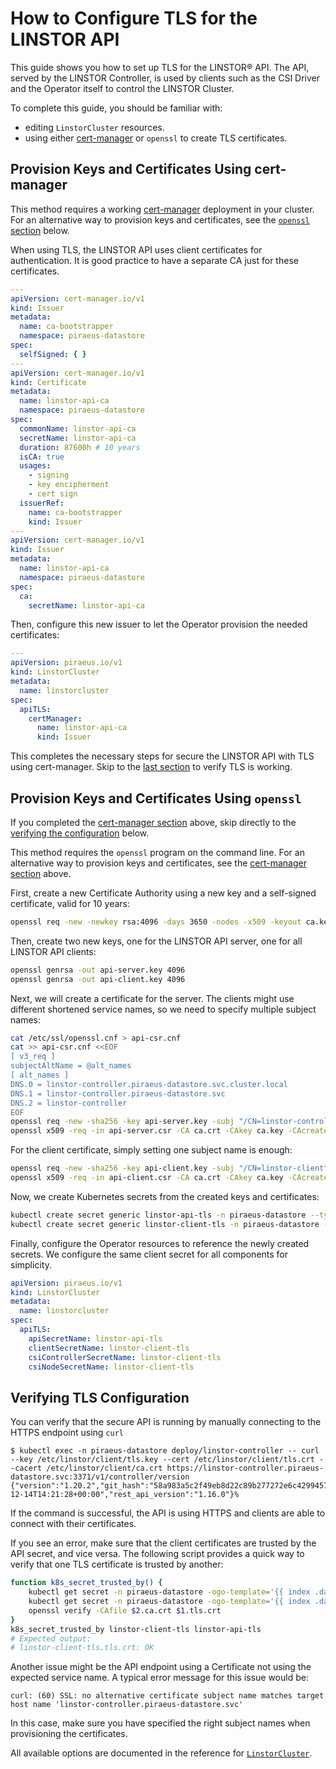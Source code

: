 # How to Configure TLS for the LINSTOR API

This guide shows you how to set up TLS for the LINSTOR® API. The API, served by the LINSTOR Controller, is used by
clients such as the CSI Driver and the Operator itself to control the LINSTOR Cluster.

To complete this guide, you should be familiar with:

* editing `LinstorCluster` resources.
* using either [cert-manager](https://cert-manager.io) or `openssl` to create TLS certificates.

## Provision Keys and Certificates Using cert-manager

This method requires a working [cert-manager](https://cert-manager.io) deployment in your cluster. For an alternative
way to provision keys and certificates, see the [`openssl` section](#provision-keys-and-certificates-using-openssl)
below.

When using TLS, the LINSTOR API uses client certificates for authentication. It is good practice to have a separate CA just for these certificates.

```yaml
---
apiVersion: cert-manager.io/v1
kind: Issuer
metadata:
  name: ca-bootstrapper
  namespace: piraeus-datastore
spec:
  selfSigned: { }
---
apiVersion: cert-manager.io/v1
kind: Certificate
metadata:
  name: linstor-api-ca
  namespace: piraeus-datastore
spec:
  commonName: linstor-api-ca
  secretName: linstor-api-ca
  duration: 87600h # 10 years
  isCA: true
  usages:
    - signing
    - key encipherment
    - cert sign
  issuerRef:
    name: ca-bootstrapper
    kind: Issuer
---
apiVersion: cert-manager.io/v1
kind: Issuer
metadata:
  name: linstor-api-ca
  namespace: piraeus-datastore
spec:
  ca:
    secretName: linstor-api-ca
```

Then, configure this new issuer to let the Operator provision the needed certificates:

```yaml
---
apiVersion: piraeus.io/v1
kind: LinstorCluster
metadata:
  name: linstorcluster
spec:
  apiTLS:
    certManager:
      name: linstor-api-ca
      kind: Issuer
```

This completes the necessary steps for secure the LINSTOR API with TLS using cert-manager. Skip to the [last section](#verifying-tls-configuration) to verify TLS is working.

## Provision Keys and Certificates Using `openssl`

If you completed the [cert-manager section](#provision-keys-and-certificates-using-cert-manager) above, skip directly
to the [verifying the configuration](#verifying-tls-configuration) below.

This method requires the `openssl` program on the command line. For an alternative way to provision keys and
certificates, see the [cert-manager section](#provision-keys-and-certificates-using-cert-manager) above.

First, create a new Certificate Authority using a new key and a self-signed certificate, valid for 10 years:

```bash
openssl req -new -newkey rsa:4096 -days 3650 -nodes -x509 -keyout ca.key -out ca.crt -subj "/CN=linstor-api-ca"
```

Then, create two new keys, one for the LINSTOR API server, one for all LINSTOR API clients:

```bash
openssl genrsa -out api-server.key 4096
openssl genrsa -out api-client.key 4096
```

Next, we will create a certificate for the server. The clients might use different shortened service names, so
we need to specify multiple subject names:

```bash
cat /etc/ssl/openssl.cnf > api-csr.cnf
cat >> api-csr.cnf <<EOF
[ v3_req ]
subjectAltName = @alt_names
[ alt_names ]
DNS.0 = linstor-controller.piraeus-datastore.svc.cluster.local
DNS.1 = linstor-controller.piraeus-datastore.svc
DNS.2 = linstor-controller
EOF
openssl req -new -sha256 -key api-server.key -subj "/CN=linstor-controller" -config api-csr.cnf -extensions v3_req -out api-server.csr
openssl x509 -req -in api-server.csr -CA ca.crt -CAkey ca.key -CAcreateserial -config api-csr.cnf -extensions v3_req -out api-server.crt -days 3650 -sha256
```

For the client certificate, simply setting one subject name is enough:

```bash
openssl req -new -sha256 -key api-client.key -subj "/CN=linstor-client" -out api-client.csr
openssl x509 -req -in api-client.csr -CA ca.crt -CAkey ca.key -CAcreateserial -out api-client.crt -days 3650 -sha256
```

Now, we create Kubernetes secrets from the created keys and certificates:

```bash
kubectl create secret generic linstor-api-tls -n piraeus-datastore --type=kubernetes.io/tls --from-file=ca.crt=ca.crt --from-file=tls.crt=api-server.crt --from-file=tls.key=api-server.key
kubectl create secret generic linstor-client-tls -n piraeus-datastore --type=kubernetes.io/tls --from-file=ca.crt=ca.crt --from-file=tls.crt=api-client.crt --from-file=tls.key=api-client.key
```

Finally, configure the Operator resources to reference the newly created secrets. We configure the same client secret for all components for simplicity.

```yaml
apiVersion: piraeus.io/v1
kind: LinstorCluster
metadata:
  name: linstorcluster
spec:
  apiTLS:
    apiSecretName: linstor-api-tls
    clientSecretName: linstor-client-tls
    csiControllerSecretName: linstor-client-tls
    csiNodeSecretName: linstor-client-tls
```

## Verifying TLS Configuration

You can verify that the secure API is running by manually connecting to the HTTPS endpoint using `curl`

```text
$ kubectl exec -n piraeus-datastore deploy/linstor-controller -- curl --key /etc/linstor/client/tls.key --cert /etc/linstor/client/tls.crt --cacert /etc/linstor/client/ca.crt https://linstor-controller.piraeus-datastore.svc:3371/v1/controller/version
{"version":"1.20.2","git_hash":"58a983a5c2f49eb8d22c89b277272e6c4299457a","build_time":"2022-12-14T14:21:28+00:00","rest_api_version":"1.16.0"}%
```

If the command is successful, the API is using HTTPS and clients are able to connect with their certificates.

If you see an error, make sure that the client certificates are trusted by the API secret, and vice versa.
The following script provides a quick way to verify that one TLS certificate is trusted by another:

```bash
function k8s_secret_trusted_by() {
	kubectl get secret -n piraeus-datastore -ogo-template='{{ index .data "tls.crt" | base64decode }}' "$1" > $1.tls.crt
	kubectl get secret -n piraeus-datastore -ogo-template='{{ index .data "ca.crt" | base64decode }}' "$2" > $2.ca.crt
	openssl verify -CAfile $2.ca.crt $1.tls.crt
}
k8s_secret_trusted_by linstor-client-tls linstor-api-tls
# Expected output:
# linstor-client-tls.tls.crt: OK
```

Another issue might be the API endpoint using a Certificate not using the expected service name.
A typical error message for this issue would be:

```text
curl: (60) SSL: no alternative certificate subject name matches target host name 'linstor-controller.piraeus-datastore.svc'
```

In this case, make sure you have specified the right subject names when provisioning the certificates.

All available options are documented in the reference for
[`LinstorCluster`](../reference/linstorcluster.md#specapitls).
